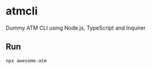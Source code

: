 # atmcli

Dummy ATM CLI using Node.js, TypeScript and Inquirer

## Run

```bash
npx awesome-atm
```
